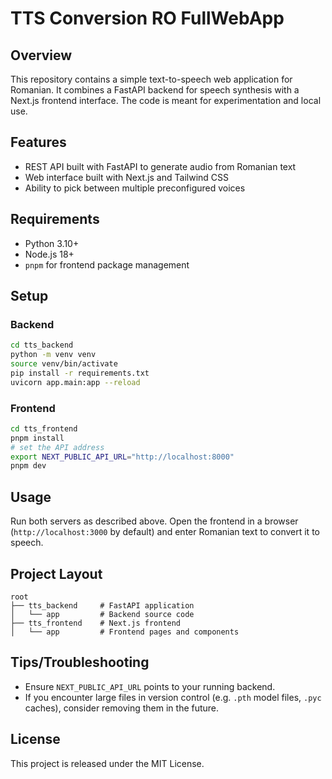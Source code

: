 # TTS Conversion RO FullWebApp

## Overview
This repository contains a simple text-to-speech web application for Romanian. It combines a FastAPI backend for speech synthesis with a Next.js frontend interface. The code is meant for experimentation and local use.

## Features
- REST API built with FastAPI to generate audio from Romanian text
- Web interface built with Next.js and Tailwind CSS
- Ability to pick between multiple preconfigured voices

## Requirements
- Python 3.10+
- Node.js 18+
- `pnpm` for frontend package management

## Setup
### Backend
```bash
cd tts_backend
python -m venv venv
source venv/bin/activate
pip install -r requirements.txt
uvicorn app.main:app --reload
```

### Frontend
```bash
cd tts_frontend
pnpm install
# set the API address
export NEXT_PUBLIC_API_URL="http://localhost:8000"
pnpm dev
```

## Usage
Run both servers as described above. Open the frontend in a browser (`http://localhost:3000` by default) and enter Romanian text to convert it to speech.

## Project Layout
```
root
├── tts_backend     # FastAPI application
│   └── app         # Backend source code
├── tts_frontend    # Next.js frontend
│   └── app         # Frontend pages and components
```

## Tips/Troubleshooting
- Ensure `NEXT_PUBLIC_API_URL` points to your running backend.
- If you encounter large files in version control (e.g. `.pth` model files, `.pyc` caches), consider removing them in the future.

## License
This project is released under the MIT License.